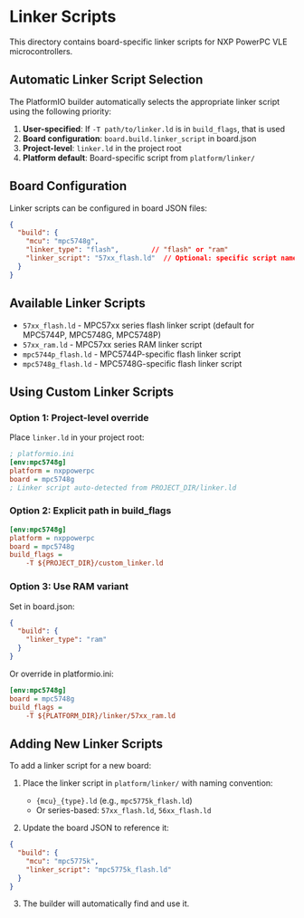 # Linker Scripts

This directory contains board-specific linker scripts for NXP PowerPC VLE microcontrollers.

## Automatic Linker Script Selection

The PlatformIO builder automatically selects the appropriate linker script using the following priority:

1. **User-specified**: If `-T path/to/linker.ld` is in `build_flags`, that is used
2. **Board configuration**: `board.build.linker_script` in board.json
3. **Project-level**: `linker.ld` in the project root
4. **Platform default**: Board-specific script from `platform/linker/`

## Board Configuration

Linker scripts can be configured in board JSON files:

```json
{
  "build": {
    "mcu": "mpc5748g",
    "linker_type": "flash",        // "flash" or "ram"
    "linker_script": "57xx_flash.ld"  // Optional: specific script name
  }
}
```

## Available Linker Scripts

- `57xx_flash.ld` - MPC57xx series flash linker script (default for MPC5744P, MPC5748G, MPC5748P)
- `57xx_ram.ld` - MPC57xx series RAM linker script
- `mpc5744p_flash.ld` - MPC5744P-specific flash linker script
- `mpc5748g_flash.ld` - MPC5748G-specific flash linker script

## Using Custom Linker Scripts

### Option 1: Project-level override
Place `linker.ld` in your project root:

```ini
; platformio.ini
[env:mpc5748g]
platform = nxppowerpc
board = mpc5748g
; Linker script auto-detected from PROJECT_DIR/linker.ld
```

### Option 2: Explicit path in build_flags
```ini
[env:mpc5748g]
platform = nxppowerpc
board = mpc5748g
build_flags =
    -T ${PROJECT_DIR}/custom_linker.ld
```

### Option 3: Use RAM variant
Set in board.json:
```json
{
  "build": {
    "linker_type": "ram"
  }
}
```

Or override in platformio.ini:
```ini
[env:mpc5748g]
board = mpc5748g
build_flags =
    -T ${PLATFORM_DIR}/linker/57xx_ram.ld
```

## Adding New Linker Scripts

To add a linker script for a new board:

1. Place the linker script in `platform/linker/` with naming convention:
   - `{mcu}_{type}.ld` (e.g., `mpc5775k_flash.ld`)
   - Or series-based: `57xx_flash.ld`, `56xx_flash.ld`

2. Update the board JSON to reference it:
```json
{
  "build": {
    "mcu": "mpc5775k",
    "linker_script": "mpc5775k_flash.ld"
  }
}
```

3. The builder will automatically find and use it.

